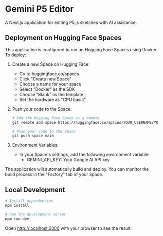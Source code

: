# Gemini P5 Editor

A Next.js application for editing P5.js sketches with AI assistance.

## Deployment on Hugging Face Spaces

This application is configured to run on Hugging Face Spaces using Docker. To deploy:

1. Create a new Space on Hugging Face:
   - Go to huggingface.co/spaces
   - Click "Create new Space"
   - Choose a name for your space
   - Select "Docker" as the SDK
   - Choose "Blank" as the template
   - Set the hardware as "CPU basic"

2. Push your code to the Space:
   ```bash
   # Add the Hugging Face Space as a remote
   git remote add space https://huggingface.co/spaces/YOUR_USERNAME/YOUR_SPACE_NAME

   # Push your code to the Space
   git push space main
   ```

3. Environment Variables:
   - In your Space's settings, add the following environment variable:
     - GEMINI_API_KEY: Your Google AI API key

The application will automatically build and deploy. You can monitor the build process in the "Factory" tab of your Space.

## Local Development

```bash
# Install dependencies
npm install

# Run the development server
npm run dev
```

Open [http://localhost:3000](http://localhost:3000) with your browser to see the result. 